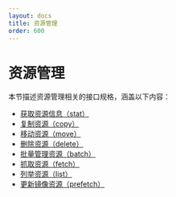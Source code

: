 ```yaml
---
layout: docs
title: 资源管理
order: 600
---
```


<a id="rs"></a>
# 资源管理

本节描述资源管理相关的接口规格，涵盖以下内容：  

* [获取资源信息（stat）][statHref]
* [复制资源（copy）][copyHref]
* [移动资源（move）][moveHref]
* [删除资源（delete）][deleteHref]
* [批量管理资源（batch）][batchHref]
* [抓取资源（fetch）][fetchHref]
* [列举资源（list）][listHref]
* [更新镜像资源（prefetch）][prefetchHref]

[statHref]:     http://developer.qiniu.com/docs/v6/api/reference/rs/stat.html   "获取资源信息"
[copyHref]:     http://developer.qiniu.com/docs/v6/api/reference/rs/copy.html   "复制资源"
[moveHref]:     http://developer.qiniu.com/docs/v6/api/reference/rs/move.html   "移动资源"
[deleteHref]:   http://developer.qiniu.com/docs/v6/api/reference/rs/delete.html "删除资源"
[batchHref]:    http://developer.qiniu.com/docs/v6/api/reference/rs/batch.html  "批量管理资源"

[fetchHref]:    http://developer.qiniu.com/docs/v6/api/reference/rs/fetch.html  "批量管理资源"
[listHref]:     http://developer.qiniu.com/docs/v6/api/reference/rs/list.html   "列举资源"
[prefetchHref]: http://developer.qiniu.com/docs/v6/api/reference/rs/prefetch.html  "更新镜像资源"


